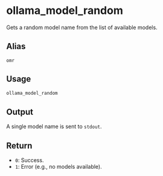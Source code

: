 # ollama_model_random

Gets a random model name from the list of available models.

## Alias

`omr`

## Usage

```bash
ollama_model_random
```

## Output

A single model name is sent to `stdout`.

## Return

* `0`: Success.
* `1`: Error (e.g., no models available).
